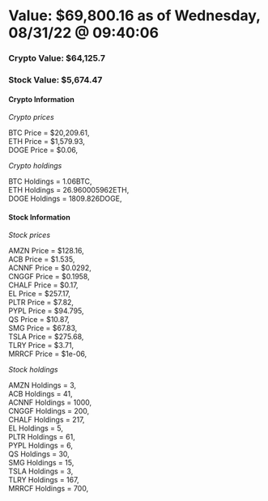 # Value: $69,800.16 as of Wednesday, 08/31/22 @ 09:40:06 

### Crypto Value: $64,125.7

### Stock Value: $5,674.47

#### Crypto Information 
*Crypto prices* 

BTC Price = $20,209.61,  
ETH Price = $1,579.93,  
DOGE Price = $0.06,  


*Crypto holdings* 

BTC Holdings = 1.06BTC,  
ETH Holdings = 26.960005962ETH,  
DOGE Holdings = 1809.826DOGE,  


#### Stock Information 

*Stock prices* 

AMZN Price = $128.16,  
ACB Price = $1.535,  
ACNNF Price = $0.0292,  
CNGGF Price = $0.1958,  
CHALF Price = $0.17,  
EL Price = $257.17,  
PLTR Price = $7.82,  
PYPL Price = $94.795,  
QS Price = $10.87,  
SMG Price = $67.83,  
TSLA Price = $275.68,  
TLRY Price = $3.71,  
MRRCF Price = $1e-06,  


*Stock holdings* 

AMZN Holdings = 3,  
ACB Holdings = 41,  
ACNNF Holdings = 1000,  
CNGGF Holdings = 200,  
CHALF Holdings = 217,  
EL Holdings = 5,  
PLTR Holdings = 61,  
PYPL Holdings = 6,  
QS Holdings = 30,  
SMG Holdings = 15,  
TSLA Holdings = 3,  
TLRY Holdings = 167,  
MRRCF Holdings = 700,  


